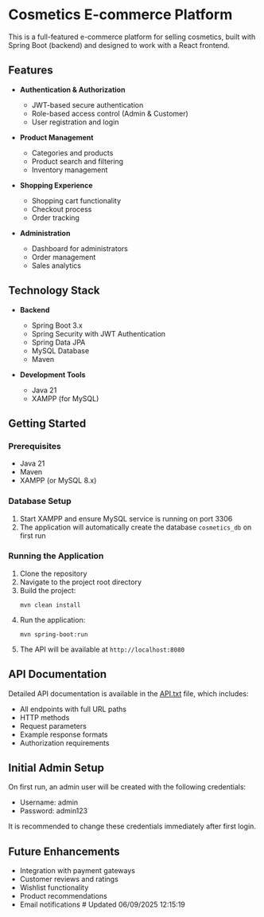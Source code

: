 # Cosmetics E-commerce Platform

This is a full-featured e-commerce platform for selling cosmetics, built with Spring Boot (backend) and designed to work with a React frontend.

## Features

- **Authentication & Authorization**
  - JWT-based secure authentication
  - Role-based access control (Admin & Customer)
  - User registration and login

- **Product Management**
  - Categories and products
  - Product search and filtering
  - Inventory management

- **Shopping Experience**
  - Shopping cart functionality
  - Checkout process
  - Order tracking

- **Administration**
  - Dashboard for administrators
  - Order management
  - Sales analytics

## Technology Stack

- **Backend**
  - Spring Boot 3.x
  - Spring Security with JWT Authentication
  - Spring Data JPA
  - MySQL Database
  - Maven

- **Development Tools**
  - Java 21
  - XAMPP (for MySQL)

## Getting Started

### Prerequisites

- Java 21
- Maven
- XAMPP (or MySQL 8.x)

### Database Setup

1. Start XAMPP and ensure MySQL service is running on port 3306
2. The application will automatically create the database `cosmetics_db` on first run

### Running the Application

1. Clone the repository
2. Navigate to the project root directory
3. Build the project:
   ```
   mvn clean install
   ```
4. Run the application:
   ```
   mvn spring-boot:run
   ```
5. The API will be available at `http://localhost:8080`

## API Documentation

Detailed API documentation is available in the [API.txt](API.txt) file, which includes:
- All endpoints with full URL paths
- HTTP methods
- Request parameters
- Example response formats
- Authorization requirements

## Initial Admin Setup

On first run, an admin user will be created with the following credentials:
- Username: admin
- Password: admin123

It is recommended to change these credentials immediately after first login.

## Future Enhancements

- Integration with payment gateways
- Customer reviews and ratings
- Wishlist functionality
- Product recommendations
- Email notifications #   U p d a t e d   0 6 / 0 9 / 2 0 2 5   1 2 : 1 5 : 1 9  
 